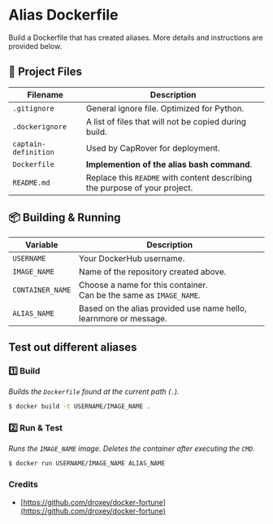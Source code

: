 # Alias Dockerfile

Build a Dockerfile that has created aliases. More details and instructions are provided below.

## 📂 Project Files

| Filename | Description |
| -------- | ----------- |
| `.gitignore` | General ignore file. Optimized for Python. |
| `.dockerignore` | A list of files that will not be copied during build. |
| `captain-definition` | Used by CapRover for deployment. |
| `Dockerfile` | **Implemention of the alias bash command**. |
| `README.md` | Replace this `README` with content describing the purpose of your project. |

## 📦 Building & Running

| Variable | Description |
| -------- | ----------- |
| `USERNAME` | Your DockerHub username. |
| `IMAGE_NAME` | Name of the repository created above. |
| `CONTAINER_NAME` | Choose a name for this container.<br>Can be the same as `IMAGE_NAME`. |
| `ALIAS_NAME` | Based on the alias provided use name hello, learnmore or message.|

## Test out different aliases 
### 1️⃣ Build

_Builds the `Dockerfile` found at the current path (`.`)._

```bash
$ docker build -t USERNAME/IMAGE_NAME .
```

### 2️⃣ Run & Test

_Runs the `IMAGE_NAME` image. Deletes the container after executing the `CMD`_.

```bash
$ docker run USERNAME/IMAGE_NAME ALIAS_NAME
```

### Credits
- [https://github.com/droxey/docker-fortune](https://github.com/droxey/docker-fortune)